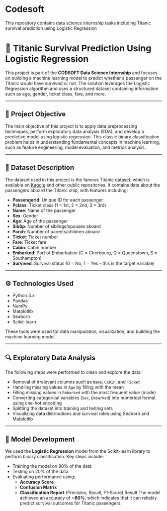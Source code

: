 # Codesoft
This repository contains data science internship tasks including Titanic survival prediction using Logistic Regression

# 🚢 Titanic Survival Prediction Using Logistic Regression

This project is part of the **CODSOFT Data Science Internship** and focuses on building a machine learning model to predict whether a passenger on the Titanic would have survived or not. The solution leverages the Logistic Regression algorithm and uses a structured dataset containing information such as age, gender, ticket class, fare, and more.

---

## 📌 Project Objective

The main objective of this project is to apply data preprocessing techniques, perform exploratory data analysis (EDA), and develop a predictive model using logistic regression. This classic binary classification problem helps in understanding fundamental concepts in machine learning, such as feature engineering, model evaluation, and metrics analysis.

---

## 📂 Dataset Description

The dataset used in this project is the famous Titanic dataset, which is available on [Kaggle](https://www.kaggle.com/c/titanic/data) and other public repositories. It contains data about the passengers aboard the Titanic ship, with features including:

- **PassengerId**: Unique ID for each passenger
- **Pclass**: Ticket class (1 = 1st, 2 = 2nd, 3 = 3rd)
- **Name**: Name of the passenger
- **Sex**: Gender
- **Age**: Age of the passenger
- **SibSp**: Number of siblings/spouses aboard
- **Parch**: Number of parents/children aboard
- **Ticket**: Ticket number
- **Fare**: Ticket fare
- **Cabin**: Cabin number
- **Embarked**: Port of Embarkation (C = Cherbourg, Q = Queenstown, S = Southampton)
- **Survived**: Survival status (0 = No, 1 = Yes - this is the target variable)

---

## ⚙️ Technologies Used

- Python 3.x
- Pandas
- NumPy
- Matplotlib
- Seaborn
- Scikit-learn

These tools were used for data manipulation, visualization, and building the machine learning model.

---

## 🔍 Exploratory Data Analysis

The following steps were performed to clean and explore the data:

- Removal of irrelevant columns such as `Name`, `Cabin`, and `Ticket`
- Handling missing values in `Age` by filling with the mean
- Filling missing values in `Embarked` with the most frequent value (mode)
- Converting categorical variables (`Sex`, `Embarked`) into numerical format using one-hot encoding
- Splitting the dataset into training and testing sets
- Visualizing data distributions and survival rates using Seaborn and Matplotlib

---

## 🧠 Model Development

We used the **Logistic Regression** model from the Scikit-learn library to perform binary classification. Key steps include:

- Training the model on 80% of the data
- Testing on 20% of the data
- Evaluating performance using:
  - **Accuracy Score**
  - **Confusion Matrix**
  - **Classification Report** (Precision, Recall, F1-Score)
Result
The model achieved an accuracy of **~80%**, which indicates that it can reliably predict survival outcomes for Titanic passengers.
